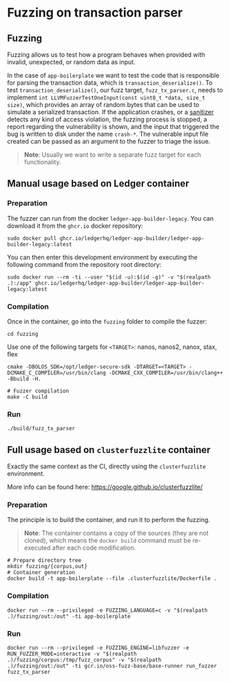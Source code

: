 # Fuzzing on transaction parser

## Fuzzing

Fuzzing allows us to test how a program behaves when provided with invalid, unexpected, or random data as input.

In the case of `app-boilerplate` we want to test the code that is responsible for parsing the transaction data,
which is `transaction_deserialize()`.
To test `transaction_deserialize()`, our fuzz target, `fuzz_tx_parser.c`,
needs to implement `int LLVMFuzzerTestOneInput(const uint8_t *data, size_t size)`,
which provides an array of random bytes that can be used to simulate a serialized transaction.
If the application crashes, or a [sanitizer](https://github.com/google/sanitizers) detects any kind of
access violation, the fuzzing process is stopped, a report regarding the vulnerability is shown,
and the input that triggered the bug is written to disk under the name `crash-*`.
The vulnerable input file created can be passed as an argument to the fuzzer to triage the issue.

> **Note**: Usually we want to write a separate fuzz target for each functionality.

## Manual usage based on Ledger container

### Preparation

The fuzzer can run from the docker `ledger-app-builder-legacy`. You can download it from the `ghcr.io` docker repository:

```console
sudo docker pull ghcr.io/ledgerhq/ledger-app-builder/ledger-app-builder-legacy:latest
```

You can then enter this development environment by executing the following command from the repository root directory:

```console
sudo docker run --rm -ti --user "$(id -u):$(id -g)" -v "$(realpath .):/app" ghcr.io/ledgerhq/ledger-app-builder/ledger-app-builder-legacy:latest
```

### Compilation

Once in the container, go into the `fuzzing` folder to compile the fuzzer:

```console
cd fuzzing
```

Use one of the following targets for `<TARGET>`: nanos, nanos2, nanox, stax, flex
```console
cmake -DBOLOS_SDK=/opt/ledger-secure-sdk -DTARGET=<TARGET> -DCMAKE_C_COMPILER=/usr/bin/clang -DCMAKE_CXX_COMPILER=/usr/bin/clang++ -Bbuild -H.

# Fuzzer compilation
make -C build
```

### Run

```console
./build/fuzz_tx_parser
```

## Full usage based on `clusterfuzzlite` container

Exactly the same context as the CI, directly using the `clusterfuzzlite` environment.

More info can be found here:
<https://google.github.io/clusterfuzzlite/>

### Preparation

The principle is to build the container, and run it to perform the fuzzing.

> **Note**: The container contains a copy of the sources (they are not cloned),
> which means the `docker build` command must be re-executed after each code modification.

```console
# Prepare directory tree
mkdir fuzzing/{corpus,out}
# Container generation
docker build -t app-boilerplate --file .clusterfuzzlite/Dockerfile .
```

### Compilation

```console
docker run --rm --privileged -e FUZZING_LANGUAGE=c -v "$(realpath .)/fuzzing/out:/out" -ti app-boilerplate
```

### Run

```console
docker run --rm --privileged -e FUZZING_ENGINE=libfuzzer -e RUN_FUZZER_MODE=interactive -v "$(realpath .)/fuzzing/corpus:/tmp/fuzz_corpus" -v "$(realpath .)/fuzzing/out:/out" -ti gcr.io/oss-fuzz-base/base-runner run_fuzzer fuzz_tx_parser
```